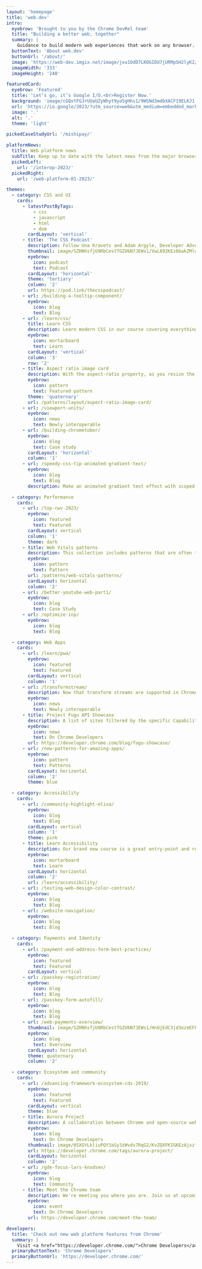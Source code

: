 ```yaml
---
layout: 'homepage'
title: 'web.dev'
intro:
  eyebrow: 'Brought to you by the Chrome DevRel team'
  title: "Building a better web, together"
  summary: |
    Guidance to build modern web experiences that work on any browser.
  buttonText: 'About web.dev'
  buttonUrl: '/about/'
  image: 'https://web-dev.imgix.net/image/jxu1OdD7LKOGIDU7jURMpSH2lyK2/zrBPJq27O4Hs8haszVnK.svg'
  imageWidth: '333'
  imageHeight: '240'

featuredCard:
  eyebrow: 'Featured'
  title: 'Let’s go, it’s Google I/O.<br>Register Now.'
  background: 'image/cGQxYFGJrUUaUZyWhyt9yo5gHhs1/9WSNd3mdbXACF19ELKJ1.png'
  url: 'https://io.google/2023/?utm_source=web&utm_medium=embedded_marketing&utm_campaign=hpp_reg_card&utm_content='
  image: '.'
  alt: '.'
  theme: 'light'

pickedCaseStudyUrl: '/mishipay/'

platformNews:
  title: Web platform news
  subTitle: Keep up to date with the latest news from the major browser engines.
  pickedLeft:
    url: '/interop-2023/'
  pickedRight:
    url: '/web-platform-01-2023/'

themes:
  - category: CSS and UI
    cards:
      - latestPostByTags:
          - css
          - javascript
          - html
          - dom
        cardLayout: 'vertical'
      - title: 'The CSS Podcast'
        description: Follow Una Kravets and Adam Argyle, Developer Advocates from Google, who gleefully breakdown complex aspects of CSS into digestible episodes covering everything from accessibility to z-index.
        thumbnail: image/SZHNhsfjU9RbCestTGZU6N7JEWs1/VwL892KEz6bakZMlq10D.png
        eyebrow:
          icon: podcast
          text: Podcast
        cardLayout: 'horizontal'
        theme: 'tertiary'
        column: '2'
        url: https://pod.link/thecsspodcast/
      - url: /building-a-tooltip-component/
        eyebrow:
          icon: blog
          text: Blog
      - url: /learn/css/
        title: Learn CSS
        description: Learn modern CSS in our course covering everything from selectors to grid layout and animation.
        eyebrow:
          icon: mortarboard
          text: Learn
        cardLayout: 'vertical'
        column: '3'
        row: '2'
      - title: Aspect ratio image card
        description: With the aspect-ratio property, as you resize the card, the green visual block maintains this 16 x 9 aspect ratio.
        eyebrow:
          icon: pattern
          text: Featured pattern
        theme: 'quaternary'
        url: /patterns/layout/aspect-ratio-image-card/
      - url: /viewport-units/
        eyebrow:
          icon: news
          text: Newly interoperable
      - url: /building-chrometober/
        eyebrow:
          icon: blog
          text: Case study
        cardLayout: 'horizontal'
        column: '1'
      - url: /speedy-css-tip-animated-gradient-text/
        eyebrow:
          icon: blog
          text: Blog
        description: Make an animated gradient text effect with scoped custom properties and background-clip.

  - category: Performance
    cards:
      - url: /top-cwv-2023/
        eyebrow:
          icon: featured
          text: Featured
        cardLayout: vertical
        column: '1'
        theme: dark
      - title: Web Vitals patterns
        description: This collection includes patterns that are often tricky to implement without hurting your Core Web Vitals scores..
        eyebrow:
          icon: pattern
          text: Pattern
        url: /patterns/web-vitals-patterns/
        cardLayout: horizontal
        column: '2'
      - url: /better-youtube-web-part1/
        eyebrow:
          icon: blog
          text: Case Study
      - url: /optimize-inp/
        eyebrow:
          icon: blog
          text: Blog

  - category: Web Apps
    cards:
      - url: /learn/pwa/
        eyebrow:
          icon: featured
          text: Featured
        cardLayout: vertical
        column: '1'
      - url: /transformstream/
        description: Now that transform streams are supported in Chrome, Safari, and Firefox, they're finally ready for prime time!
        eyebrow:
          icon: news
          text: Newly interoperable
      - title: Project Fugu API Showcase
        description: A list of sites filtered by the specific Capabilities APIs that they use.
        eyebrow:
          icon: news
          text: On Chrome Developers
        url: https://developer.chrome.com/blog/fugu-showcase/
      - url: /new-patterns-for-amazing-apps/
        eyebrow:
          icon: pattern
          text: Patterns
        cardLayout: horizontal
        column: '2'
        theme: blue

  - category: Accessibility
    cards:
      - url: /community-highlight-elisa/
        eyebrow:
          icon: blog
          text: Blog
        cardLayout: vertical
        column: '1'
        theme: pink
      - title: Learn Accessibility
        description: Our brand new course is a great entry-point and reference for key accessibility topics.
        eyebrow:
          icon: mortarboard
          text: Learn
        cardLayout: horizontal
        column: '2'
        url: /learn/accessibility/
      - url: /testing-web-design-color-contrast/
        eyebrow:
          icon: blog
          text: Blog
      - url: /website-navigation/
        eyebrow:
          icon: blog
          text: Blog

  - category: Payments and Identity
    cards:
      - url: /payment-and-address-form-best-practices/
        eyebrow:
          icon: featured
          text: Featured
        cardLayout: vertical
      - url: /passkey-registration/
        eyebrow:
          icon: blog
          text: Blog
      - url: /passkey-form-autofill/
        eyebrow:
          icon: blog
          text: Blog
      - url: /web-payments-overview/
        thumbnail: image/SZHNhsfjU9RbCestTGZU6N7JEWs1/HnOjEdC3jd3ozeEFFWvb.png
        eyebrow:
          icon: blog
          text: Overview
        cardLayout: horizontal
        theme: quaternary
        column: '2'

  - category: Ecosystem and community
    cards:
      - url: /advancing-framework-ecosystem-cds-2019/
        eyebrow:
          icon: featured
          text: Featured
        cardLayout: vertical
        theme: blue
      - title: Aurora Project
        description: A collaboration between Chrome and open-source web frameworks and tools.
        eyebrow:
          icon: blog
          text: On Chrome Developers
        thumbnail: image/0SXGYLkliuPQY3aSy3zWvdv7RqG2/KvZQXFKIGKEzAjxzf5bF.jpg
        url: https://developer.chrome.com/tags/aurora-project/
        cardLayout: horizontal
        column: '2'
      - url: /gde-focus-lars-knudsen/
        eyebrow:
          icon: blog
          text: Community
      - title: Meet the Chrome team
        description: We're meeting you where you are. Join us at upcoming web conferences in your region or catch up on past events.
        eyebrow:
          icon: event
          text: On Chrome Developers
        url: https://developer.chrome.com/meet-the-team/

developers:
  title: 'Check out new web platform features from Chrome'
  summary: |
    Visit <a href="https://developer.chrome.com/">Chrome Developers</a> for all the new and experimental things happening on the web as well as documentation for tools such as Workbox, Lighthouse, Chrome DevTools, and more.
  primaryButtonText: 'Chrome Developers'
  primaryButtonUrl: 'https://developer.chrome.com/'
---
```

